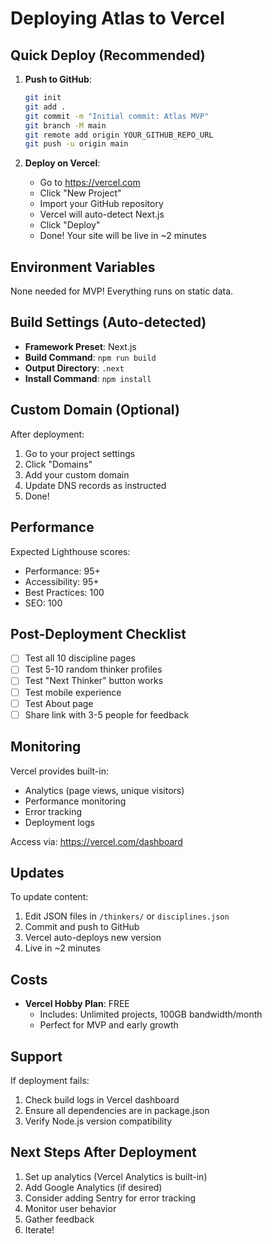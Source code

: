 # Deploying Atlas to Vercel

## Quick Deploy (Recommended)

1. **Push to GitHub**:
   ```bash
   git init
   git add .
   git commit -m "Initial commit: Atlas MVP"
   git branch -M main
   git remote add origin YOUR_GITHUB_REPO_URL
   git push -u origin main
   ```

2. **Deploy on Vercel**:
   - Go to https://vercel.com
   - Click "New Project"
   - Import your GitHub repository
   - Vercel will auto-detect Next.js
   - Click "Deploy"
   - Done! Your site will be live in ~2 minutes

## Environment Variables

None needed for MVP! Everything runs on static data.

## Build Settings (Auto-detected)

- **Framework Preset**: Next.js
- **Build Command**: `npm run build`
- **Output Directory**: `.next`
- **Install Command**: `npm install`

## Custom Domain (Optional)

After deployment:
1. Go to your project settings
2. Click "Domains"
3. Add your custom domain
4. Update DNS records as instructed
5. Done!

## Performance

Expected Lighthouse scores:
- Performance: 95+
- Accessibility: 95+
- Best Practices: 100
- SEO: 100

## Post-Deployment Checklist

- [ ] Test all 10 discipline pages
- [ ] Test 5-10 random thinker profiles
- [ ] Test "Next Thinker" button works
- [ ] Test mobile experience
- [ ] Test About page
- [ ] Share link with 3-5 people for feedback

## Monitoring

Vercel provides built-in:
- Analytics (page views, unique visitors)
- Performance monitoring
- Error tracking
- Deployment logs

Access via: https://vercel.com/dashboard

## Updates

To update content:
1. Edit JSON files in `/thinkers/` or `disciplines.json`
2. Commit and push to GitHub
3. Vercel auto-deploys new version
4. Live in ~2 minutes

## Costs

- **Vercel Hobby Plan**: FREE
  - Includes: Unlimited projects, 100GB bandwidth/month
  - Perfect for MVP and early growth

## Support

If deployment fails:
1. Check build logs in Vercel dashboard
2. Ensure all dependencies are in package.json
3. Verify Node.js version compatibility

## Next Steps After Deployment

1. Set up analytics (Vercel Analytics is built-in)
2. Add Google Analytics (if desired)
3. Consider adding Sentry for error tracking
4. Monitor user behavior
5. Gather feedback
6. Iterate!


